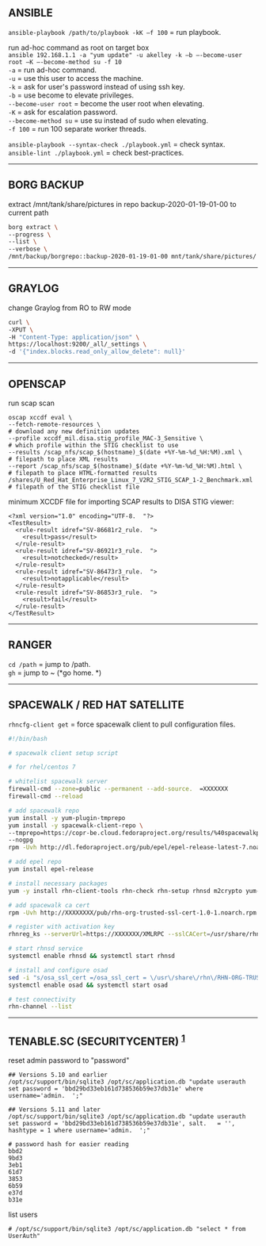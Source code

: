
## ANSIBLE 

`ansible-playbook /path/to/playbook -kK –f 100` = run playbook.  

run ad-hoc command as root on target box  
`ansible 192.168.1.1 -a "yum update" -u akelley -k –b –-become-user root –K –-become-method su -f 10`  
`-a`                 = run ad-hoc command.    
`-u`                 = use this user to access the machine.    
`-k`                 = ask for user's password instead of using ssh key.    
`-b`                 = use become to elevate privileges.    
`--become-user root` = become the user root when elevating.    
`-K`                 = ask for escalation password.     
`--become-method su` = use su instead of sudo when elevating.   
`-f 100`             = run 100 separate worker threads.    

`ansible-playbook --syntax-check ./playbook.yml` = check syntax.    
`ansible-lint ./playbook.yml`                    = check best-practices.    


---
## BORG BACKUP

extract /mnt/tank/share/pictures in repo backup-2020-01-19-01-00 to current path
```bash
borg extract \
--progress \
--list \
--verbose \
/mnt/backup/borgrepo::backup-2020-01-19-01-00 mnt/tank/share/pictures/
```


---
## GRAYLOG

change Graylog from RO to RW mode
```bash
curl \
-XPUT \
-H "Content-Type: application/json" \
https://localhost:9200/_all/_settings \
-d '{"index.blocks.read_only_allow_delete": null}'
```


---
## OPENSCAP  

run scap scan
```
oscap xccdf eval \
--fetch-remote-resources \                                            # download any new definition updates
--profile xccdf_mil.disa.stig_profile_MAC-3_Sensitive \               # which profile within the STIG checklist to use
--results /scap_nfs/scap_$(hostname)_$(date +%Y-%m-%d_%H:%M).xml \    # filepath to place XML results
--report /scap_nfs/scap_$(hostname)_$(date +%Y-%m-%d_%H:%M).html \    # filepath to place HTML-formatted results
/shares/U_Red_Hat_Enterprise_Linux_7_V2R2_STIG_SCAP_1-2_Benchmark.xml # filepath of the STIG checklist file
```
  
minimum XCCDF file for importing SCAP results to DISA STIG viewer:
```
<?xml version="1.0" encoding="UTF-8.  "?>
<TestResult>
  <rule-result idref="SV-86681r2_rule.  ">
    <result>pass</result>
  </rule-result>
  <rule-result idref="SV-86921r3_rule.  ">
    <result>notchecked</result>
  </rule-result>
  <rule-result idref="SV-86473r3_rule.  ">
    <result>notapplicable</result>
  </rule-result>
  <rule-result idref="SV-86853r3_rule.  ">
    <result>fail</result>
  </rule-result>
</TestResult>
```


---
## RANGER

`cd /path` = jump to /path.    
`gh`       = jump to ~ (*go home.  *)  


---
## SPACEWALK / RED HAT SATELLITE

`rhncfg-client get` = force spacewalk client to pull configuration files.  

```bash
#!/bin/bash

# spacewalk client setup script

# for rhel/centos 7

# whitelist spacewalk server
firewall-cmd --zone=public --permanent --add-source.  =XXXXXXX
firewall-cmd --reload

# add spacewalk repo
yum install -y yum-plugin-tmprepo
yum install -y spacewalk-client-repo \
--tmprepo=https://copr-be.cloud.fedoraproject.org/results/%40spacewalkproject/spacewalk-2.9-client/epel-7-x86_64/repodata/repomd.xml.   \
--nogpg
rpm -Uvh http://dl.fedoraproject.org/pub/epel/epel-release-latest-7.noarch.rpm

# add epel repo
yum install epel-release

# install necessary packages
yum -y install rhn-client-tools rhn-check rhn-setup rhnsd m2crypto yum-rhn-plugin osad

# add spacewalk ca cert
rpm -Uvh http://XXXXXXXX/pub/rhn-org-trusted-ssl-cert-1.0-1.noarch.rpm

# register with activation key
rhnreg_ks --serverUrl=https://XXXXXXX/XMLRPC --sslCACert=/usr/share/rhn/RHN-ORG-TRUSTED-SSL-CERT --activationkey=1-centos7-main-key.  

# start rhnsd service
systemctl enable rhnsd && systemctl start rhnsd

# install and configure osad
sed -i "s/osa_ssl_cert =/osa_ssl_cert = \/usr\/share\/rhn\/RHN-ORG-TRUSTED-SSL-CERT/g" /etc/sysconfig/rhn/osad.conf.  
systemctl enable osad && systemctl start osad

# test connectivity
rhn-channel --list
```


---
## TENABLE.SC (SECURITYCENTER) <sup>[1]</sup> 

reset admin password to "password"
```
## Versions 5.10 and earlier
/opt/sc/support/bin/sqlite3 /opt/sc/application.db "update userauth set password = 'bbd29bd33eb161d738536b59e37db31e' where username='admin.  ';"

## Versions 5.11 and later
/opt/sc/support/bin/sqlite3 /opt/sc/application.db "update userauth set password = 'bbd29bd33eb161d738536b59e37db31e', salt.   = '',
hashtype = 1 where username='admin.  ';"

# password hash for easier reading
bbd2
9bd3
3eb1
61d7
3853
6b59
e37d
b31e
```

list users
```
# /opt/sc/support/bin/sqlite3 /opt/sc/application.db "select * from UserAuth" 
```

[1]: https://community.tenable.com/s/article/Reset-admin-password-in-Tenable-sc-and-unlock-the-account-if-its-been-locked-Formerly-SecurityCenter  
